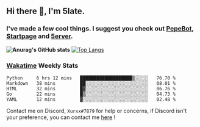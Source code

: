 ## Hi there 👋, I'm 5late.
### I've made a few cool things. I suggest you check out [PepeBot](https://github.com/5late/Pepe-Bot), [Startpage](https://github.com/5late/startpage) and [5erver](https://github.com/5late/5erver). 
**![Anurag's GitHub stats](https://github-readme-stats.vercel.app/api?username=5late&count_private=true&show_icons=true&theme=tokyonight)**
[![Top Langs](https://github-readme-stats.vercel.app/api/top-langs/?username=5late&theme=ayu-mirage)](https://github.com/anuraghazra/github-readme-stats)

### [Wakatime](https://wakatime.com/@5late) Weekly Stats

<!--START_SECTION:waka-->
```text
Python     6 hrs 12 mins   ███████████████████▒░░░░░   76.70 % 
Markdown   38 mins         ██░░░░░░░░░░░░░░░░░░░░░░░   08.01 % 
HTML       32 mins         █▓░░░░░░░░░░░░░░░░░░░░░░░   06.76 % 
Go         22 mins         █▒░░░░░░░░░░░░░░░░░░░░░░░   04.73 % 
YAML       12 mins         ▓░░░░░░░░░░░░░░░░░░░░░░░░   02.48 % 
```
<!--END_SECTION:waka-->

Contact me on Discord, ``Xurxx#7879`` for help or concerns, if Discord isn't your preference, you can contact me [here](https://github.com/5late/5late/issues) !
